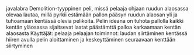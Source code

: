﻿javalabra
Demolition-tyyppinen peli, missä pelaaja ohjaan ruudun alaosassa olevaa lautaa, millä pyrkii estämään pallon pääsyn ruudun alaosan yli ja tuhoamaan kentässä olevia pelikoita.
Pelin ideana on tuhota pallolla kaikki kentän yläosassa sijaitsevat laatat päästämttä palloa karkaamaan kentän alaosasta
Käyttäjät: pelaaja
pelaajan toiminnot:
	laudan siirtäminen kentässä hiiren avulla
	pelin aloittaminen ja keskeyttäminen
	seuraavaan kenttään siirtyminen

